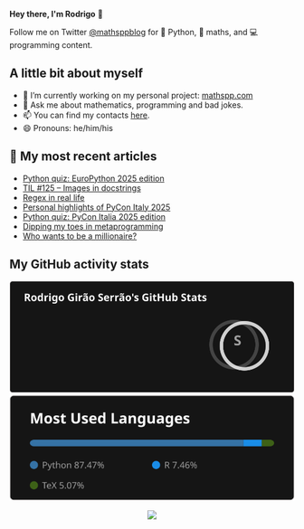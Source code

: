 **Hey there, I'm Rodrigo** 👋

Follow me on Twitter [@mathsppblog][twitter] for 🐍 Python, 🧠 maths, and 💻 programming content.


## A little bit about myself

- 🔭 I’m currently working on my personal project: [mathspp.com](https://mathspp.com)
- 💬 Ask me about mathematics, programming and bad jokes.
- 📫 You can find my contacts [here](https://mathspp.com/contact-me).
- 😄 Pronouns: he/him/his


## 📖 My most recent articles

<!-- BLOG-POST-LIST:START -->
- [Python quiz: EuroPython 2025 edition](https://mathspp.com/blog/python-quiz-europython-2025-edition)
- [TIL #125 – Images in docstrings](https://mathspp.com/blog/til/images-in-docstrings)
- [Regex in real life](https://mathspp.com/blog/regex-in-real-life)
- [Personal highlights of PyCon Italy 2025](https://mathspp.com/blog/personal-highlights-of-pycon-italy-2025)
- [Python quiz: PyCon Italia 2025 edition](https://mathspp.com/blog/python-quiz-pycon-italia-2025-edition)
- [Dipping my toes in metaprogramming](https://mathspp.com/blog/dipping-my-toes-in-metaprogramming)
- [Who wants to be a millionaire?](https://mathspp.com/blog/who-wants-to-be-a-millionaire)
<!-- BLOG-POST-LIST:END -->


##  My GitHub activity stats

<!-- Thanks to ofek! -->

<img src="general_stats.svg" alt="GitHub Statistics" loading="lazy">

<img src="language_stats.svg" alt="Top Languages" loading="lazy">

<p align='center'><img src='https://visitor-badge.laobi.icu/badge?page_id=RodrigoGiraoSerrao'></p>

[twitter]: https://twitter.com/mathsppblog
